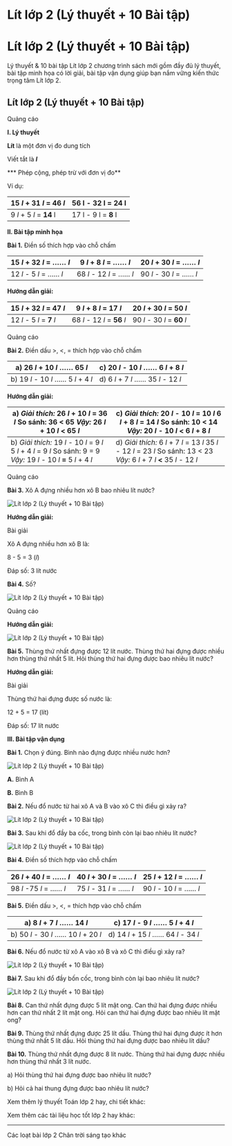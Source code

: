 # Lít lớp 2 (Lý thuyết + 10 Bài tập)

# Lít lớp 2 (Lý thuyết + 10 Bài tập)

Lý thuyết & 10 bài tập Lít lớp 2 chương trình sách mới gồm đầy đủ lý thuyết, bài tập minh họa có lời giải, bài tập vận dụng giúp bạn nắm vững kiến thức trọng tâm Lít lớp 2.

## Lít lớp 2 (Lý thuyết + 10 Bài tập)

Quảng cáo

**I. Lý thuyết**

**Lít** là một đơn vị đo dung tích

Viết tắt là **_l_**

*** Phép cộng, phép trừ với đơn vị đo**

Ví dụ: 

15 _l_ \+ 31 _l_ = **46** _l_ |  56 l - 32 l = **24** l  
---|---  
9 _l_ \+ 5 _l_ = **14** l |  17 l - 9 l = **8** l  
  
**II. Bài tập minh họa**

**Bài 1.** Điền số thích hợp vào chỗ chấm

15 _l_ \+ 32 _l_ = …… _l_ |  9 _l_ \+ 8 _l_ = …… _l_ |  20 _l_ \+ 30 _l_ = …… _l_  
---|---|---  
12 _l_ \- 5 _l_ = …… _l_ |  68 _l_ \- 12 _l_ = …… _l_ |  90 _l_ \- 30 _l_ = …… _l_  
  
**Hướng dẫn giải:**

15 _l_ \+ 32 _l_ = **47** _l_ |  9 _l_ \+ 8 _l_ = **17** _l_ |  20 _l_ \+ 30 _l_ = **50** _l_  
---|---|---  
12 _l_ \- 5 _l_ = **7** _l_ |  68 _l_ \- 12 _l_ = **56** _l_ |  90 _l_ \- 30 _l_ = **60** _l_  
  
Quảng cáo

**Bài 2.** Điền dấu >, <, = thích hợp vào chỗ chấm

a) 26 _l_ \+ 10 _l_ …… 65 _l_ |  c) 20 _l_ \- 10 _l_ …… 6 _l_ \+ 8 _l_  
---|---  
b) 19 _l_ \- 10 _l_ …… 5 _l_ \+ 4 _l_ |  d) 6 _l_ \+ 7 _l_ …… 35 _l_ \- 12 _l_  
  
**Hướng dẫn giải:**

a)  _Giải thích:_ 26 _l_ \+ 10 _l_ = 36 _l_ So sánh: 36 < 65 _Vậy:_ 26 _l_ \+ 10 _l_ **<** 65 _l_ |  c)  _Giải thích:_ 20 _l_ \- 10 _l_ = 10 _l_ 6 _l_ \+ 8 _l_ = 14 _l_ So sánh: 10 < 14 _Vậy:_ 20 _l_ \- 10 _l_ **<** 6 _l_ \+ 8 _l_  
---|---  
b)  _Giải thích:_ 19 _l_ \- 10 _l_ = 9 _l_ 5 _l_ \+ 4 _l_ = 9 _l_ So sánh: 9 = 9 _Vậy:_ 19 _l_ \- 10 _l_ **=** 5 _l_ \+ 4 _l_ |  d)  _Giải thích:_ 6 _l_ \+ 7 _l_ = 13 _l_ 35 _l_ \- 12 _l_ = 23 _l_ So sánh: 13 < 23 _Vậy:_ 6 _l_ \+ 7 _l_ **<** 35 _l_ \- 12 _l_  
  
Quảng cáo

**Bài 3.** Xô A đựng nhiều hơn xô B bao nhiêu lít nước?

![Lít lớp 2 \(Lý thuyết + 10 Bài tập\)](https://vietjack.com/toan-2-chan-troi/images/ly-thuyet-lit-231200.PNG)

**Hướng dẫn giải:**

Bài giải

Xô A đựng nhiều hơn xô B là:

8 - 5 = 3 (_l_)

Đáp số: 3 lít nước

**Bài 4.** Số?

![Lít lớp 2 \(Lý thuyết + 10 Bài tập\)](https://vietjack.com/toan-2-chan-troi/images/ly-thuyet-lit-231201.PNG)

Quảng cáo

**Hướng dẫn giải:**

![Lít lớp 2 \(Lý thuyết + 10 Bài tập\)](https://vietjack.com/toan-2-chan-troi/images/ly-thuyet-lit-231202.PNG)

**Bài 5.** Thùng thứ nhất đựng được 12 lít nước. Thùng thứ hai đựng được nhiều hơn thùng thứ nhất 5 lít. Hỏi thùng thứ hai đựng được bao nhiêu lít nước?

**Hướng dẫn giải:**

Bài giải

Thùng thứ hai đựng được số nước là:

12 + 5 = 17 (lít)

Đáp số: 17 lít nước

**III. Bài tập vận dụng**

**Bài 1.** Chọn ý đúng. Bình nào đựng được nhiều nước hơn?

![Lít lớp 2 \(Lý thuyết + 10 Bài tập\)](https://vietjack.com/toan-2-chan-troi/images/ly-thuyet-lit-231203.PNG)

**A.** Bình A

**B.** Bình B

**Bài 2.** Nếu đổ nước từ hai xô A và B vào xô C thì điều gì xảy ra?

![Lít lớp 2 \(Lý thuyết + 10 Bài tập\)](https://vietjack.com/toan-2-chan-troi/images/ly-thuyet-lit-231204.PNG)

**Bài 3.** Sau khi đổ đầy ba cốc, trong bình còn lại bao nhiêu lít nước?

![Lít lớp 2 \(Lý thuyết + 10 Bài tập\)](https://vietjack.com/toan-2-chan-troi/images/ly-thuyet-lit-231205.PNG)

**Bài 4.** Điền số thích hợp vào chỗ chấm

26 _l_ \+ 40 _l_ = …… _l_ |  40 _l_ \+ 30 _l_ = …… _l_ |  25 _l_ \+ 12 _l_ = …… _l_  
---|---|---  
98 _l_ -75 _l_ = …… _l_ |  75 _l_ \- 31 _l_ = …… _l_ |  90 _l_ \- 10 _l_ = …… _l_  
  
**Bài 5.** Điền dấu >, <, = thích hợp vào chỗ chấm

a) 8 _l_ \+ 7 _l_ …… 14 _l_ |  c) 17 _l_ \- 9 _l_ …… 5 _l_ \+ 4 _l_  
---|---  
b) 50 _l_ \- 30 _l_ …… 10 _l_ \+ 20 _l_ |  d) 14 _l_ \+ 15 _l_ …… 64 _l_ \- 34 _l_  
  
**Bài 6.** Nếu đổ nước từ xô A vào xô B và xô C thì điều gì xảy ra?

![Lít lớp 2 \(Lý thuyết + 10 Bài tập\)](https://vietjack.com/toan-2-chan-troi/images/ly-thuyet-lit-231206.PNG)

**Bài 7.** Sau khi đổ đầy bốn cốc, trong bình còn lại bao nhiêu lít nước?

![Lít lớp 2 \(Lý thuyết + 10 Bài tập\)](https://vietjack.com/toan-2-chan-troi/images/ly-thuyet-lit-231207.PNG)

**Bài 8.** Can thứ nhất đựng được 5 lít mật ong. Can thứ hai đựng được nhiều hơn can thứ nhất 2 lít mật ong. Hỏi can thứ hai đựng được bao nhiêu lít mật ong?

**Bài 9.** Thùng thứ nhất đựng được 25 lít dầu. Thùng thứ hai đựng được ít hơn thùng thứ nhất 5 lít dầu. Hỏi thùng thứ hai đựng được bao nhiêu lít dầu?

**Bài 10.** Thùng thứ nhất đựng được 8 lít nước. Thùng thứ hai đựng được nhiều hơn thùng thứ nhất 3 lít nước. 

a) Hỏi thùng thứ hai đựng được bao nhiêu lít nước?

b) Hỏi cả hai thung đựng được bao nhiêu lít nước?

Xem thêm lý thuyết Toán lớp 2 hay, chi tiết khác:

Xem thêm các tài liệu học tốt lớp 2 hay khác:

* * *

Các loạt bài lớp 2 Chân trời sáng tạo khác
